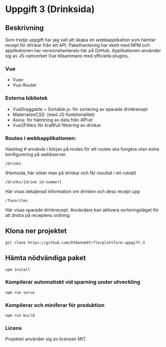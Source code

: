 # Uppgift 3 (Drinksida)

## Beskrivning
Som tredje uppgift har jag valt att skapa en webbapplikation som hämtar recept för drinkar från ett API. Pakethantering har skett med NPM och applikationen har versionshanterats här på GitHub. Applikationen använder sig av JS-ramverket Vue tillsammans med officiella plugins.

### Vue
* Vuex
* Vue-Router

### Externa bibliotek
* VueDraggable + Sortable.js: för sortering av sparade drinkrecept
* MaterializeCSS: (med JS-funktionalitet)
* Axios: för hämtning av data från API:et
* Vue2Filters för kraftfull filtrering av drinkar

### Routes i webbapplikationen:

Hashtag # används i början på routes för att routes ska fungera utan extra konfigurering på webbserver.

```
/drinks
```
(Hemsida, här söker man på drinkar och får resultat i ett rutnät)

```
/drinks/{drink id-nummer}
```
Här visas detaljerad information om drinken och dess recept upp

```
/favorites
```
Här visas sparade drinkrecept. Användare kan aktivera sorteringsläget för att ändra på receptens ordning.

## Klona ner projektet
```
git clone https://github.com/97danne97/flerplattform-uppgift-3
```

## Hämta nödvändiga paket
```
npm install
```

### Kompilerar automatiskt vid sparning under utveckling
```
npm run serve
```

### Kompilerar och miniferar för produktion
```
npm run build
```

### Licens
Projektet använder sig av licensen MIT.
